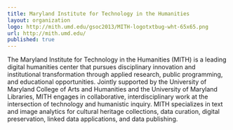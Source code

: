 ```yaml
---
title: Maryland Institute for Technology in the Humanities
layout: organization
logo: http://mith.umd.edu/gsoc2013/MITH-logotxtbug-wht-65x65.png
url: http://mith.umd.edu/
published: true
---
```


The Maryland Institute for Technology in the Humanities (MITH) is a leading
digital humanities center that pursues disciplinary innovation and
institutional transformation through applied research, public programming, and
educational opportunities. Jointly supported by the University of Maryland
College of Arts and Humanities and the University of Maryland Libraries, MITH
engages in collaborative, interdisciplinary work at the intersection of
technology and humanistic inquiry. MITH specializes in text and image
analytics for cultural heritage collections, data curation, digital
preservation, linked data applications, and data publishing.
